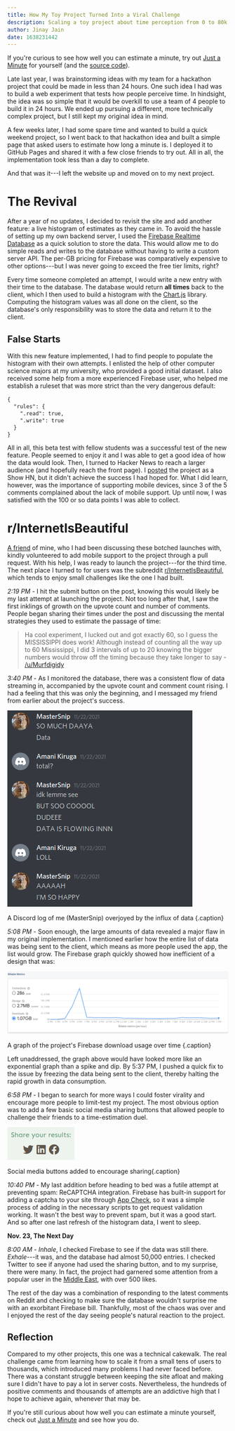 ```yaml
---
title: How My Toy Project Turned Into a Viral Challenge
description: Scaling a toy project about time perception from 0 to 80k requests in a day.
author: Jinay Jain
date: 1638231442
---
```


If you're curious to see how well you can estimate a minute, try out [Just a Minute](https://jinay.dev/just-a-minute/) for yourself (and the [source code](https://github.com/JinayJain/just-a-minute)).

Late last year, I was brainstorming ideas with my team for a hackathon project that could be made in less than 24 hours. One such idea I had was to build a web experiment that tests how people perceive time. In hindsight, the idea was so simple that it would be overkill to use a team of 4 people to build it in 24 hours. We ended up pursuing a different, more technically complex project, but I still kept my original idea in mind.

A few weeks later, I had some spare time and wanted to build a quick weekend project, so I went back to that hackathon idea and built a simple page that asked users to estimate how long a minute is. I deployed it to GitHub Pages and shared it with a few close friends to try out. All in all, the implementation took less than a day to complete.

And that was it---I left the website up and moved on to my next project.

# The Revival

After a year of no updates, I decided to revisit the site and add another feature: a live histogram of estimates as they came in. To avoid the hassle of setting up my own backend server, I used the [Firebase Realtime Database](https://firebase.google.com/docs/database) as a quick solution to store the data. This would allow me to do simple reads and writes to the database without having to write a custom server API. The per-GB pricing for Firebase was comparatively expensive to other options---but I was never going to exceed the free tier limits, right?

Every time someone completed an attempt, I would write a new entry with their time to the database. The database would return **all times** back to the client, which I then used to build a histogram with the [Chart.js](https://www.chartjs.org/) library. Computing the histogram values was all done on the client, so the database's only responsibility was to store the data and return it to the client.

## False Starts

With this new feature implemented, I had to find people to populate the histogram with their own attempts. I enlisted the help of other computer science majors at my university, who provided a good initial dataset. I also received some help from a more experienced Firebase user, who helped me establish a ruleset that was more strict than the very dangerous default:

```
{
  "rules": {
    ".read": true,
    ".write": true
  }
}
```

All in all, this beta test with fellow students was a successful test of the new feature. People seemed to enjoy it and I was able to get a good idea of how the data would look. Then, I turned to Hacker News to reach a larger audience (and hopefully reach the front page). I [posted](https://news.ycombinator.com/item?id=29288785) the project as a Show HN, but it didn't achieve the success I had hoped for. What I did learn, however, was the importance of supporting mobile devices, since 3 of the 5 comments complained about the lack of mobile support. Up until now, I was satisfied with the 100 or so data points I was able to collect.

# r/InternetIsBeautiful

[A friend](https://github.com/amanikiruga) of mine, who I had been discussing these botched launches with, kindly volunteered to add mobile support to the project through a pull request. With his help, I was ready to launch the project---for the third time. The next place I turned to for users was the subreddit [r/InternetIsBeautiful](https://www.reddit.com/r/InternetIsBeautiful), which tends to enjoy small challenges like the one I had built.

_2:19 PM_ - I hit the submit button on the post, knowing this would likely be my last attempt at launching the project. Not too long after that, I saw the first inklings of growth on the upvote count and number of comments. People began sharing their times under the post and discussing the mental strategies they used to estimate the passage of time:

> Ha cool experiment, I lucked out and got exactly 60, so I guess the MISSISSIPPI does work! Although instead of counting all the way up to 60 Mississippi, I did 3 intervals of up to 20 knowing the bigger numbers would throw off the timing because they take longer to say - [/u/Murfdigidy](https://www.reddit.com/r/InternetIsBeautiful/comments/qztbx5/just_a_minute_how_well_can_you_mentally_estimate/hlofj79/)

_3:40 PM_ - As I monitored the database, there was a consistent flow of data streaming in, accompanied by the upvote count and comment count rising. I had a feeling that this was only the beginning, and I messaged my friend from earlier about the project's success.

![message from Jinay to his friend about the project](/images/viral-excitement.png)

A Discord log of me (MasterSnip) overjoyed by the influx of data {.caption}

_5:08 PM_ - Soon enough, the large amounts of data revealed a major flaw in my original implementation. I mentioned earlier how the entire list of data was being sent to the client, which means as more people used the app, the list would grow. The Firebase graph quickly showed how inefficient of a design that was:

![Firebase download usage graph](/images/download-usage.png)

A graph of the project's Firebase download usage over time {.caption}

Left unaddressed, the graph above would have looked more like an exponential graph than a spike and dip. By 5:37 PM, I pushed a quick fix to the issue by freezing the data being sent to the client, thereby halting the rapid growth in data consumption.

_6:58 PM_ - I began to search for more ways I could foster virality and encourage more people to limit-test my project. The most obvious option was to add a few basic social media sharing buttons that allowed people to challenge their friends to a time-estimation duel.

![Image of Social Sharing Buttons](/images/social-sharing.png)

Social media buttons added to encourage sharing{.caption}

_10:40 PM_ - My last addition before heading to bed was a futile attempt at preventing spam: ReCAPTCHA integration. Firebase has built-in support for adding a captcha to your site through [App Check](https://firebase.google.com/docs/app-check), so it was a simple process of adding in the necessary scripts to get request validation working. It wasn't the best way to prevent spam, but it was a good start. And so after one last refresh of the histogram data, I went to sleep.

**Nov. 23, The Next Day**

_8:00 AM_ - _Inhale_, I checked Firebase to see if the data was still there. _Exhale_---it was, and the database had almost 50,000 entries. I checked Twitter to see if anyone had used the sharing button, and to my surprise, there were many. In fact, the project had garnered some attention from a popular user in the [Middle East](https://twitter.com/BlueJakk/status/1463084812068085760), with over 500 likes.

The rest of the day was a combination of responding to the latest comments on Reddit and checking to make sure the database wouldn't surprise me with an exorbitant Firebase bill. Thankfully, most of the chaos was over and I enjoyed the rest of the day seeing people's natural reaction to the project.

## Reflection

Compared to my other projects, this one was a technical cakewalk. The real challenge came from learning how to scale it from a small tens of users to thousands, which introduced many problems I had never faced before. There was a constant struggle between keeping the site afloat and making sure I didn't have to pay a lot in server costs. Nevertheless, the hundreds of positive comments and thousands of attempts are an addictive high that I hope to achieve again, whenever that may be.

If you're still curious about how well you can estimate a minute yourself, check out [Just a Minute](https://jinay.dev/just-a-minute/) and see how you do.
